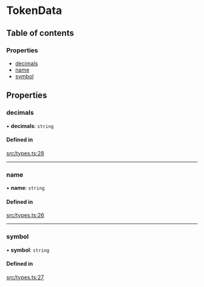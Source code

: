 #   TokenData

## Table of contents

### Properties

- [decimals](TokenData#decimals)
- [name](TokenData#name)
- [symbol](TokenData#symbol)

## Properties

### decimals

• **decimals**: `string`

#### Defined in

[src/types.ts:28](https://github.com/pooltogether/v4-client-js/blob/97109bb/src/types.ts#L28)

___

### name

• **name**: `string`

#### Defined in

[src/types.ts:26](https://github.com/pooltogether/v4-client-js/blob/97109bb/src/types.ts#L26)

___

### symbol

• **symbol**: `string`

#### Defined in

[src/types.ts:27](https://github.com/pooltogether/v4-client-js/blob/97109bb/src/types.ts#L27)
